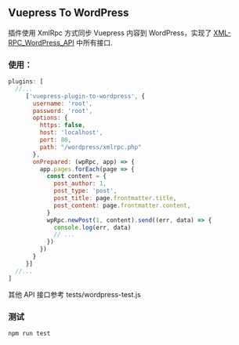 ## Vuepress To WordPress

插件使用 XmlRpc 方式同步 Vuepress 内容到
WordPress，实现了 [XML-RPC_WordPress_API](http://codex.wordpress.org/XML-RPC_WordPress_API) 中所有接口.

### 使用：

```js
plugins: [
  //...
     ['vuepress-plugin-to-wordpress', {
       username: 'root',
       password: 'root',
       options: {
         https: false,
         host: 'localhost',
         port: 80,
         path: "/wordpress/xmlrpc.php"
       },
       onPrepared: (wpRpc, app) => {
         app.pages.forEach(page => {
           const content = {
             post_author: 1,
             post_type: 'post',
             post_title: page.frontmatter.title,
             post_content: page.frontmatter.content,
           }
           wpRpc.newPost(1, content).send((err, data) => {
             console.log(err, data)
             // ...
           })
         })
       }
     }]
  //...
]
```

其他 API 接口参考 tests/wordpress-test.js

### 测试

```shell
npm run test
```